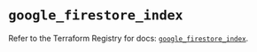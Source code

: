 # `google_firestore_index`

Refer to the Terraform Registry for docs: [`google_firestore_index`](https://registry.terraform.io/providers/hashicorp/google/6.31.0/docs/resources/firestore_index).

